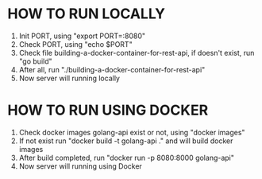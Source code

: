 # HOW TO RUN LOCALLY
1. Init PORT, using "export PORT=:8080"
2. Check PORT, using "echo $PORT"
3. Check file building-a-docker-container-for-rest-api, if doesn't exist, run "go build"
4. After all, run "./building-a-docker-container-for-rest-api"
5. Now server will running locally

# HOW TO RUN USING DOCKER
1. Check docker images golang-api exist or not, using "docker images"
2. If not exist run "docker build -t golang-api ." and will build docker images 
3. After build completed, run "docker run -p 8080:8000 golang-api"
4. Now server will running using Docker